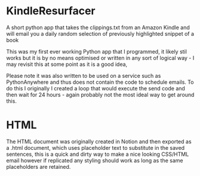 # KindleResurfacer
A short python app that takes the clippings.txt from an Amazon Kindle and will email you a daily random selection of previously highlighted snippet of a book

This was my first ever working Python app that I programmed, it likely stil works but it is by no means optimised or written in any sort of logical way - I may revisit this at some point as it is a good idea, 

Please note it was also written to be used on a service such as PythonAnywhere and thus does not contain the code to schedule emails. To do this I originally I created a loop that would execute the send code and then wait for 24 hours - again probably not the most ideal way to get around this. 

# HTML
The HTML document was originally created in Notion and then exported as a .html document, which uses placeholder text to substitute in the saved sentences, this is a quick and dirty way to make a nice looking CSS/HTML email however if replicated any styling should work as long as the same placeholders are retained.
